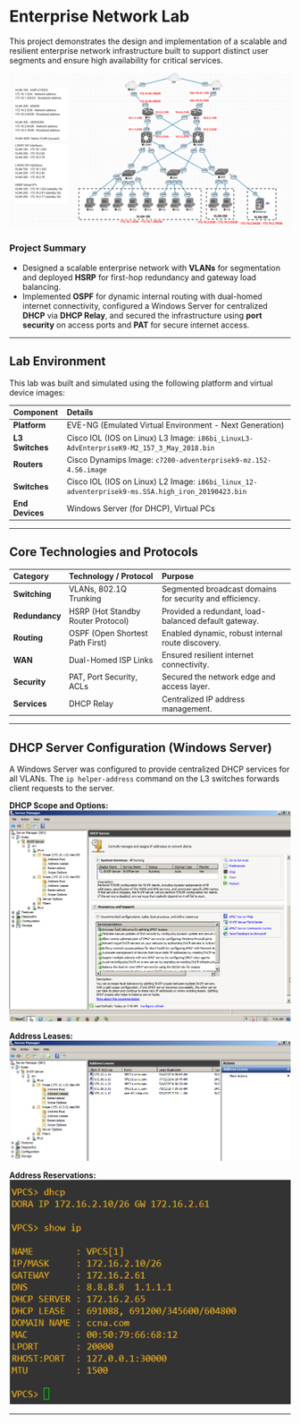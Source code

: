 # Enterprise Network Lab

This project demonstrates the design and implementation of a scalable and resilient enterprise network infrastructure built to support distinct user segments and ensure high availability for critical services.

![Network Topology](assets/network-topology.png)

### Project Summary
* Designed a scalable enterprise network with **VLANs** for segmentation and deployed **HSRP** for first-hop redundancy and gateway load balancing.
* Implemented **OSPF** for dynamic internal routing with dual-homed internet connectivity, configured a Windows Server for centralized **DHCP** via **DHCP Relay**, and secured the infrastructure using **port security** on access ports and **PAT** for secure internet access.

---

## Lab Environment
This lab was built and simulated using the following platform and virtual device images:

| Component | Details |
| :--- | :--- |
| **Platform** | EVE-NG (Emulated Virtual Environment - Next Generation) |
| **L3 Switches** | Cisco IOL (IOS on Linux) L3 Image: `i86bi_LinuxL3-AdvEnterpriseK9-M2_157_3_May_2018.bin` |
| **Routers** | Cisco Dynamips Image: `c7200-adventerprisek9-mz.152-4.S6.image` |
| **Switches** | Cisco IOL (IOS on Linux) L2 Image: `i86bi_linux_12-adventerprisek9-ms.SSA.high_iron_20190423.bin` |
| **End Devices** | Windows Server (for DHCP), Virtual PCs |

---

## Core Technologies and Protocols

| Category | Technology / Protocol | Purpose |
| :--- | :--- | :--- |
| **Switching** | VLANs, 802.1Q Trunking | Segmented broadcast domains for security and efficiency. |
| **Redundancy** | HSRP (Hot Standby Router Protocol) | Provided a redundant, load-balanced default gateway. |
| **Routing** | OSPF (Open Shortest Path First) | Enabled dynamic, robust internal route discovery. |
| **WAN** | Dual-Homed ISP Links | Ensured resilient internet connectivity. |
| **Security** | PAT, Port Security, ACLs | Secured the network edge and access layer. |
| **Services** | DHCP Relay | Centralized IP address management. |

---

## DHCP Server Configuration (Windows Server)
A Windows Server was configured to provide centralized DHCP services for all VLANs. The `ip helper-address` command on the L3 switches forwards client requests to the server.

**DHCP Scope and Options:**
![DHCP Scope](assets/Screenshot%202025-06-27%20131247.png)

**Address Leases:**
![DHCP Leases](assets/Screenshot%202025-06-27%20131302.png)

**Address Reservations:**
![DHCP Reservations](assets/Screenshot%202025-06-27%20131339.png)

---
